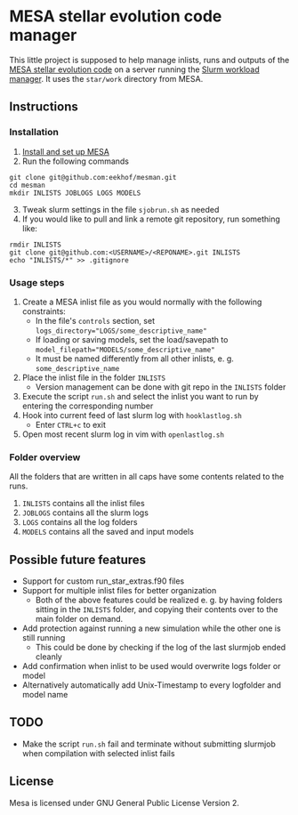 MESA stellar evolution code manager
===================================
This little project is supposed to help manage inlists, runs and outputs of the [MESA stellar evolution code](https://mesastar.org/) on a server running the [Slurm workload manager](https://slurm.schedmd.com/). It uses the `star/work` directory from MESA.

Instructions
------------
### Installation
1) [Install and set up MESA](https://docs.mesastar.org/en/24.08.1/installation.html)
2) Run the following commands
```
git clone git@github.com:eekhof/mesman.git
cd mesman
mkdir INLISTS JOBLOGS LOGS MODELS
```
3) Tweak slurm settings in the file `sjobrun.sh` as needed
4) If you would like to pull and link a remote git repository, run something like:
```
rmdir INLISTS
git clone git@github.com:<USERNAME>/<REPONAME>.git INLISTS
echo "INLISTS/*" >> .gitignore
```

### Usage steps
1) Create a MESA inlist file as you would normally with the following constraints:
    - In the file's `controls` section, set `logs_directory="LOGS/some_descriptive_name"`
    - If loading or saving models, set the load/savepath to `model_filepath="MODELS/some_descriptive_name"`
    - It must be named differently from all other inlists, e. g. `some_descriptive_name`
2) Place the inlist file in the folder `INLISTS`
    - Version management can be done with git repo in the `INLISTS` folder
3) Execute the script `run.sh` and select the inlist you want to run by entering the corresponding number
4) Hook into current feed of last slurm log with `hooklastlog.sh`
    - Enter `CTRL+c` to exit
4) Open most recent slurm log in vim with `openlastlog.sh`

### Folder overview
All the folders that are written in all caps have some contents related to the runs.
1) `INLISTS` contains all the inlist files
4) `JOBLOGS` contains all the slurm logs
2) `LOGS` contains all the log folders
3) `MODELS` contains all the saved and input models


Possible future features
------------------------
- Support for custom run_star_extras.f90 files
- Support for multiple inlist files for better organization
    - Both of the above features could be realized e. g. by having folders sitting in the `INLISTS` folder, and copying their contents over to the main folder on demand.
- Add protection against running a new simulation while the other one is still running
    - This could be done by checking if the log of the last slurmjob ended cleanly
- Add confirmation when inlist to be used would overwrite logs folder or model
- Alternatively automatically add Unix-Timestamp to every logfolder and model name


TODO
----
- Make the script `run.sh` fail and terminate without submitting slurmjob when compilation with selected inlist fails


License
-------
Mesa is licensed under GNU General Public License Version 2.
